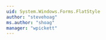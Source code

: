 ```yaml
---
uid: System.Windows.Forms.FlatStyle
author: "stevehoag"
ms.author: "shoag"
manager: "wpickett"
---
```

